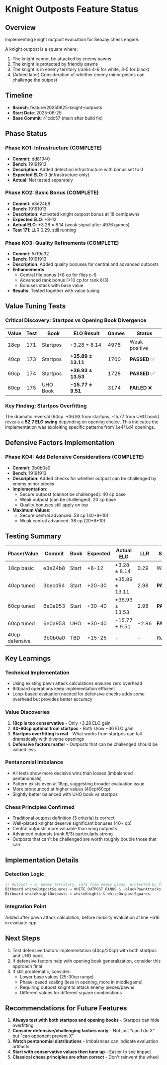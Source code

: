 # Knight Outposts Feature Status

## Overview
Implementing knight outpost evaluation for SeaJay chess engine.

A knight outpost is a square where:
1. The knight cannot be attacked by enemy pawns
2. The knight is protected by friendly pawns
3. The knight is in enemy territory (ranks 4-6 for white, 3-5 for black)
4. (Added later) Consideration of whether enemy minor pieces can challenge the outpost

## Timeline
- **Branch**: feature/20250825-knight-outposts
- **Start Date**: 2025-08-25
- **Base Commit**: 41cdc57 (main after build fix)

## Phase Status

### Phase KO1: Infrastructure (COMPLETE)
- **Commit**: dd81940
- **Bench**: 19191913
- **Description**: Added detection infrastructure with bonus set to 0
- **Expected ELO**: 0 (infrastructure only)
- **Actual**: Not tested separately

### Phase KO2: Basic Bonus (COMPLETE)
- **Commit**: e3e24b8
- **Bench**: 19191913
- **Description**: Activated knight outpost bonus at 18 centipawns
- **Expected ELO**: +8-12
- **Actual ELO**: +3.28 ± 8.14 (weak signal after 4976 games)
- **Test 171**: LLR 0.29, still running

### Phase KO3: Quality Refinements (COMPLETE)
- **Commit**: 57f9e32
- **Bench**: 19191913
- **Description**: Added quality bonuses for central and advanced outposts
- **Enhancements**:
  - Central file bonus (+8 cp for files c-f)
  - Advanced rank bonus (+10 cp for rank 6/3)
  - Bonuses stack with base value
- **Results**: Tested together with value tuning

## Value Tuning Tests

### Critical Discovery: Startpos vs Opening Book Divergence

| Value | Test | Book | ELO Result | Games | Status |
|-------|------|------|------------|-------|--------|
| 18cp | 171 | Startpos | +3.28 ± 8.14 | 4976 | Weak positive |
| 40cp | 173 | Startpos | **+35.89 ± 13.11** | 1700 | **PASSED** ✅ |
| 60cp | 174 | Startpos | **+36.93 ± 13.53** | 1728 | **PASSED** ✅ |
| 60cp | 175 | UHO Book | **-15.77 ± 9.51** | 3174 | **FAILED** ❌ |

### Key Finding: Startpos Overfitting
The dramatic reversal (60cp: +36.93 from startpos, -15.77 from UHO book) reveals a **52.7 ELO swing** depending on opening choice. This indicates the implementation was exploiting specific patterns from 1.e4/1.d4 openings.

## Defensive Factors Implementation

### Phase KO4: Add Defensive Considerations (COMPLETE)
- **Commit**: 3b0b0a0
- **Bench**: 19191913
- **Description**: Added checks for whether outpost can be challenged by enemy minor pieces
- **Implementation**:
  - Secure outpost (cannot be challenged): 40 cp base
  - Weak outpost (can be challenged): 20 cp base
  - Quality bonuses still apply on top
- **Maximum Values**:
  - Secure central advanced: 58 cp (40+8+10)
  - Weak central advanced: 38 cp (20+8+10)

## Testing Summary

| Phase/Value | Commit | Book | Expected | Actual ELO | LLR | Status |
|-------------|--------|------|----------|------------|-----|--------|
| 18cp basic | e3e24b8 | Start | +8-12 | +3.28 ± 8.14 | 0.29 | Weak |
| 40cp tuned | 3becd94 | Start | +20-30 | +35.89 ± 13.11 | 2.98 | **PASSED** |
| 60cp tuned | 6e0a953 | Start | +30-40 | +36.93 ± 13.53 | 2.98 | **PASSED** |
| 60cp tuned | 6e0a953 | UHO | +30-40 | -15.77 ± 9.51 | -2.96 | **FAILED** |
| 40cp defensive | 3b0b0a0 | TBD | +15-25 | - | - | Ready |

## Key Learnings

### Technical Implementation
- Using existing pawn attack calculations ensures zero overhead
- Bitboard operations keep implementation efficient
- Loop-based evaluation needed for defensive checks adds some overhead but provides better accuracy

### Value Discoveries
1. **18cp is too conservative** - Only +3.28 ELO gain
2. **40-60cp optimal from startpos** - Both show ~36 ELO gain
3. **Startpos overfitting is real** - What works from startpos can fail dramatically with diverse openings
4. **Defensive factors matter** - Outposts that can be challenged should be valued less

### Pentanomial Imbalance
- All tests show more decisive wins than losses (imbalanced pentanomials)
- Pattern exists even at 18cp, suggesting broader evaluation issue
- More pronounced at higher values (40cp/60cp)
- Slightly better balanced with UHO book vs startpos

### Chess Principles Confirmed
- Traditional outpost definition (3 criteria) is correct
- Well-placed knights deserve significant bonuses (40+ cp)
- Central outposts more valuable than wing outposts
- Advanced outposts (rank 6/3) particularly strong
- Outposts that can't be challenged are worth roughly double those that can

## Implementation Details

### Detection Logic
```cpp
// Outpost = in enemy territory, safe from enemy pawns, protected by friendly pawn
Bitboard whiteOutpostSquares = WHITE_OUTPOST_RANKS & ~blackPawnAttacks & whitePawnAttacks;
Bitboard whiteKnightOutposts = whiteKnights & whiteOutpostSquares;
```

### Integration Point
Added after pawn attack calculation, before mobility evaluation at line ~616 in evaluate.cpp.

## Next Steps
1. Test defensive factors implementation (40cp/20cp) with both startpos and UHO book
2. If defensive factors help with opening book generalization, consider this approach final
3. If still problematic, consider:
   - Lower base values (25-30cp range)
   - Phase-based scaling (less in opening, more in middlegame)
   - Requiring outpost knight to attack enemy pieces/pawns
   - Different values for different square combinations

## Recommendations for Future Features
1. **Always test with both startpos and opening books** - Startpos can hide overfitting
2. **Consider defensive/challenging factors early** - Not just "can I do X" but "can opponent prevent X"
3. **Watch pentanomial distributions** - Imbalances can indicate evaluation artifacts
4. **Start with conservative values then tune up** - Easier to see impact
5. **Classical chess principles are often correct** - Don't reinvent the wheel